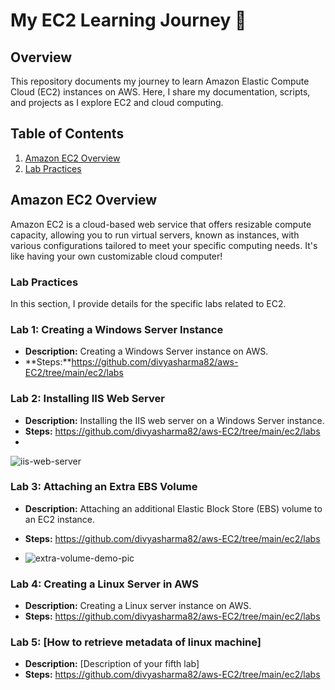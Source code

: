 # My EC2 Learning Journey 🚀

## Overview
This repository documents my journey to learn  Amazon Elastic Compute Cloud (EC2) instances on AWS. Here, I share my documentation, scripts, and projects as I explore EC2 and cloud computing.

## Table of Contents
1. [Amazon EC2 Overview](#amazon-ec2-overview)
2. [Lab Practices](#lab-practices)

## Amazon EC2 Overview
Amazon EC2 is a cloud-based web service that offers resizable compute capacity, allowing you to run virtual servers, known as instances, with various configurations tailored to meet your specific computing needs. It's like having your own customizable cloud computer!

### Lab Practices
In this section, I provide details for the specific labs related to EC2.

### Lab 1: Creating a Windows Server Instance
- **Description:** Creating a Windows Server instance on AWS.
- **Steps:**https://github.com/divyasharma82/aws-EC2/tree/main/ec2/labs

### Lab 2: Installing IIS Web Server
- **Description:** Installing the IIS web server on a Windows Server instance.
- **Steps:** https://github.com/divyasharma82/aws-EC2/tree/main/ec2/labs
-
![iis-web-server](https://github.com/divyasharma82/aws-EC2/assets/122516735/bc3da42f-ffb1-47b0-9ec2-421e4a55ed57)


### Lab 3: Attaching an Extra EBS Volume
- **Description:** Attaching an additional Elastic Block Store (EBS) volume to an EC2 instance.
- **Steps:** https://github.com/divyasharma82/aws-EC2/tree/main/ec2/labs

- ![extra-volume-demo-pic](https://github.com/divyasharma82/aws-EC2/assets/122516735/f91b19c6-a951-408a-b195-202e451691c9)

### Lab 4: Creating a Linux Server in AWS
- **Description:** Creating a Linux server instance on AWS.
- **Steps:** https://github.com/divyasharma82/aws-EC2/tree/main/ec2/labs

### Lab 5: [How to retrieve metadata of linux machine]
- **Description:** [Description of your fifth lab]
- **Steps:** https://github.com/divyasharma82/aws-EC2/tree/main/ec2/labs


